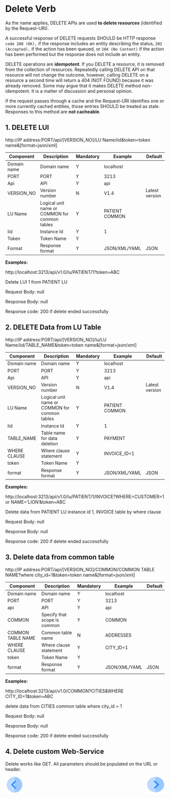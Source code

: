 # Delete Verb

As the name applies, DELETE APIs are used **to delete resources** (identified by the Request-URI).

A successful response of DELETE requests SHOULD be HTTP response `code 200 (OK),` if the response includes an entity describing the status, `202 (Accepted),` if the action has been queued, or `204 (No Content)` if the action has been performed but the response does not include an entity.

DELETE operations are **idempotent**. If you DELETE a resource, it is removed from the collection of resources. Repeatedly calling DELETE API on that resource will not change the outcome, however, calling DELETE on a resource a second time will return a 404 (NOT FOUND) because it was already removed. Some may argue that it makes DELETE method non-idempotent. It is a matter of discussion and personal opinion.

If the request passes through a cache and the Request-URI identifies one or more currently cached entities, those entries SHOULD be treated as stale. Responses to this method are **not cacheable**.

## 1.         DELETE LUI

http://IP address:PORT/api/[VERSION_NO]/LU Name/iid&token=token name&[format=json/xml]

| **Component** | **Description**                               | **Mandatory** | **Example**     | **Default**    |
| ------------- | --------------------------------------------- | ------------- | --------------- | -------------- |
| Domain name   | Domain name                                   | Y             | localhost       |                |
| PORT          | PORT                                          | Y             | 3213            |                |
| Api           | API                                           | Y             | api             |                |
| VERSION_NO    | Version number                                | N             | V1.4            | Latest version |
| LU Name       | Logical unit name or COMMON for common tables | Y             | PATIENT  COMMON |                |
| Iid           | Instance Id                                   | Y             | 1               |                |
| Token         | Token Name                                    | Y             |                 |                |
| Format        | Response format                               | Y             | JSON/XML/YAML   | JSON           |

**Examples:**

http://localhost:3213/api/v1.0/lu/PATIENT/1?token=ABC

Delete LUI 1 from PATIENT LU

Request Body: null

Response Body: null

Response code: 200 if delete ended successfully

## 2.         DELETE Data from LU Table

http://IP address:PORT/api/[VERSION_NO]/lu/LU Name/iid/TABLE_NAME&token=token name&[format=json/xml]

| **Component** | **Description**                               | **Mandatory** | **Example**     | **Default**    |
| ------------- | --------------------------------------------- | ------------- | --------------- | -------------- |
| Domain name   | Domain name                                   | Y             | localhost       |                |
| PORT          | PORT                                          | Y             | 3213            |                |
| Api           | API                                           | Y             | api             |                |
| VERSION_NO    | Version number                                | N             | V1.4            | Latest version |
| LU Name       | Logical unit name or COMMON for common tables | Y             | PATIENT  COMMON |                |
| Iid           | Instance Id                                   | Y             | 1               |                |
| TABLE_NAME    | Table name for data deletion                  | Y             | PAYMENT         |                |
| WHERE CLAUSE  | Where clause statement                        | Y             | INVOICE_ID=1    |                |
| token         | Token Name                                    | Y             |                 |                |
| format        | Response format                               | Y             | JSON/XML/YAML   | JSON           |

**Examples:**

http://localhost:3213/api/v1.0/lu/PATIENT/1/INVOICE?WHERE=CUSTOMER=1 or NAME=’LION’&token=ABC

Delete data from PATIENT LU instance id 1, INVOICE table by where clause

Request Body: null

Response Body: null

Response code: 200 if delete ended successfully

## 3.         Delete data from common table

http://IP address:PORT/api/[VERSION_NO]/COMMON/COMMON TABLE NAME?where city_id=1&token=token name&[format=json/xml]

| **Component**     | **Description**              | **Mandatory** | **Example**   | **Default** |
| ----------------- | ---------------------------- | ------------- | ------------- | ----------- |
| Domain name       | Domain name                  | Y             | localhost     |             |
| PORT              | PORT                         | Y             | 3213          |             |
| api               | API                          | Y             | api           |             |
| COMMON            | Specify that scope is common | Y             | COMMON        |             |
| COMMON TABLE NAME | Common table name            | N             | ADDRESSES     |             |
| WHERE CLAUSE      | Where clause statement       | Y             | CITY_ID=1     |             |
| token             | Token Name                   | Y             |               |             |
| format            | Response format              | Y             | JSON/XML/YAML | JSON        |

**Examples:**

http://localhost:3213/api/v1.0/COMMON?CITIES&WHERE CITY_ID=1&token=ABC

delete data from CITIES common table where city_id = 1

Request Body: null

Response Body: null

Response code: 200 if delete ended successfully

 

## 4.         Delete custom Web-Service 

Delete works like GET. All parameters should be populated on the URL or header.

[![Previous](/articles/images/Previous.png)](/articles/15_web_services/14_Supported_Verbs_Put.md)[<img align="right" width="60" height="54" src="/articles/images/Next.png">](/articles/15_web_services/16_rest_api_additions.md)


